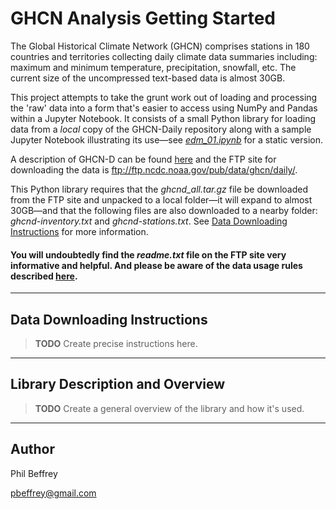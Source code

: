 # GHCN Analysis Getting Started

The Global Historical Climate Network (GHCN) 
comprises stations in 180 countries and territories collecting daily climate data summaries including: maximum and minimum temperature, precipitation, snowfall, etc. The current size of the uncompressed text-based data is almost 30GB.

This project attempts to take the grunt work out of loading and processing the 'raw' data into a form that's easier to access using NumPy and Pandas within a Jupyter Notebook. It consists of a small Python library for loading data from a *local* copy of the GHCN-Daily repository along with a sample Jupyter Notebook illustrating its use—see [*edm_01.ipynb*](https://github.com/pbeffrey/jupyter-notebook-edm-01/blob/master/edm_01.ipynb) for a static version.

A description of GHCN-D can be found [here](https://www.ncdc.noaa.gov/ghcn-daily-description) and the FTP site for downloading the data is <ftp://ftp.ncdc.noaa.gov/pub/data/ghcn/daily/>.

This Python library requires that the *ghcnd_all.tar.gz* file be downloaded from the FTP site and unpacked to a local folder—it will expand to almost 30GB—and that the following files are also downloaded to a nearby folder: *ghcnd-inventory.txt* and *ghcnd-stations.txt*. See [Data Downloading Instructions](#data-downloading-instructions) for more information.

#### You will undoubtedly find the *readme.txt* file on the FTP site very informative and helpful. And please be aware of the data usage rules described [here](https://www.ncdc.noaa.gov/ghcnd-data-access).

---

## Data Downloading Instructions

> **TODO** Create precise instructions here.

---

## Library Description and Overview

> **TODO** Create a general overview of the library and how it's used.

---

## Author

Phil Beffrey

pbeffrey@gmail.com
